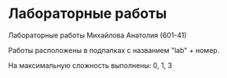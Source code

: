 # Лабораторные работы
Лабораторные работы Михайлова Анатолия (601-41)

Работы расположены в подпапках с названием "lab" + номер.

На максимальную сложность выполнены: 0, 1, 3
